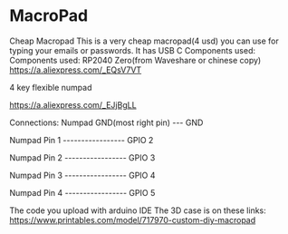 # MacroPad
Cheap Macropad
This is a very cheap macropad(4 usd) you can use for typing your emails or passwords.
It has USB C
Components used:
Components used:
RP2040 Zero(from Waveshare or chinese copy)
https://a.aliexpress.com/_EQsV7VT

4 key flexible numpad

https://a.aliexpress.com/_EJjBgLL

Connections:
Numpad GND(most right pin) --- GND

Numpad Pin 1 ----------------- GPIO 2

Numpad Pin 2 ----------------- GPIO 3

Numpad Pin 3 ----------------- GPIO 4

Numpad Pin 4 ----------------- GPIO 5


The code you upload with arduino IDE
The 3D case is on these links:
https://www.printables.com/model/717970-custom-diy-macropad
